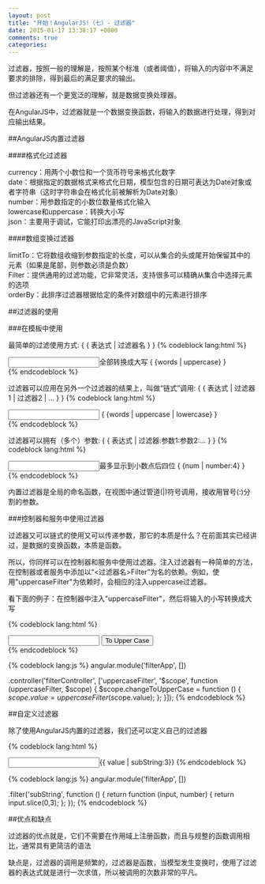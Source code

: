 ```yaml
---
layout: post
title: "开始！AngularJS!（七）- 过滤器"
date: 2015-01-17 13:38:17 +0800
comments: true
categories: 
---
```

过滤器，按照一般的理解是，按照某个标准（或者阈值），将输入的内容中不满足要求的排除，得到最后的满足要求的输出。

但过滤器还有一个更宽泛的理解，就是数据变换处理器。

在AngularJS中，过滤器就是一个数据变换函数，将输入的数据进行处理，得到对应输出结果。

##AngularJS内置过滤器

####格式化过滤器

currency：用两个小数位和一个货币符号来格式化数字   
date：根据指定的数据格式来格式化日期，模型包含的日期可表达为Date对象或者字符串（这时字符串会在格式化前被解析为Date对象）    
number：用参数指定的小数位数量格式化输入   
lowercase和uppercase：转换大小写   
json：主要用于调试，它能打印出漂亮的JavaScript对象   

####数组变换过滤器

limitTo：它将数组收缩到参数指定的长度，可以从集合的头或尾开始保留其中的元素（如果是尾部，则参数必须是负数）    
Filter：提供通用的过滤功能，它非常灵活，支持很多可以精确从集合中选择元素的选项      
orderBy：此排序过滤器根据给定的条件对数组中的元素进行排序     

##过滤器的使用

###在模板中使用

最简单的过滤使用方式: { { 表达式 | 过滤器名 } }
{% codeblock lang:html %}
<body ng-app>
    <div>
        <input type="text" ng-model="words"/>全部转换成大写
        { {words | uppercase} }
    </div>
</body>
{% endcodeblock %}

过滤器可以应用在另外一个过滤器的结果上，叫做“链式”调用: { { 表达式 | 过滤器1 | 过滤器2 | ... } }
{% codeblock lang:html %}
<body ng-app>
    <div>
        <input type="text" ng-model="words"/>
         { {words | uppercase | lowercase} }
    </div>
</body>
{% endcodeblock %}

过滤器可以拥有（多个）参数: { { 表达式 | 过滤器:参数1:参数2:... } }
{% codeblock lang:html %}
<body ng-app>
    <div>
        <input type="text" ng-model="num"/>最多显示到小数点后四位
        { {num | number:4} }
    </div>
</body>
{% endcodeblock %}

内置过滤器是全局的命名函数，在视图中通过管道(|)符号调用，接收用冒号(:)分割的参数。

###控制器和服务中使用过滤器

过滤器又可以链式的使用又可以传递参数，那它的本质是什么？在前面其实已经讲过，是数据的变换函数，本质是函数。

所以，你同样可以在控制器和服务中使用过滤器。注入过滤器有一种简单的方法，在控制器或者服务中添加以“<过滤器名>Filter”为名的依赖。例如，使用"uppercaseFilter"为依赖时，会相应的注入uppercase过滤器。

看下面的例子：在控制器中注入"uppercaseFilter"，然后将输入的小写转换成大写

{% codeblock lang:html %}
<body ng-app="filterApp">
    <div ng-controller="filterController">
        <input type="text" ng-model="value" />
        <input type="button" value="To Upper Case" ng-click="changeToUpperCase()" />
    </div>
</body>
{% endcodeblock %}

{% codeblock lang:js %}
angular.module('filterApp', [])

.controller('filterController', ['uppercaseFilter', '$scope', function (uppercaseFilter, $scope) {
    $scope.changeToUpperCase = function () {
        $scope.value = uppercaseFilter($scope.value);
    };
}]);
{% endcodeblock %}


##自定义过滤器

除了使用AngularJS内置的过滤器，我们还可以定义自己的过滤器

{% codeblock lang:html %}
<body ng-app="filterApp">
    <input type="text" ng-model="value" />{{ value | subString:3}}
</body>
{% endcodeblock %}

{% codeblock lang:js %}
angular.module('filterApp', [])

.filter('subString', function () {
    return function (input, number) {
        return input.slice(0,3);
    };
});
{% endcodeblock %}

##优点和缺点

过滤器的优点就是，它们不需要在作用域上注册函数，而且与规整的函数调用相比，通常具有更简洁的语法

缺点是，过滤器的调用是频繁的，过滤器是函数，当模型发生变换时，使用了过滤器的表达式就是进行一次求值，所以被调用的次数非常的平凡。

